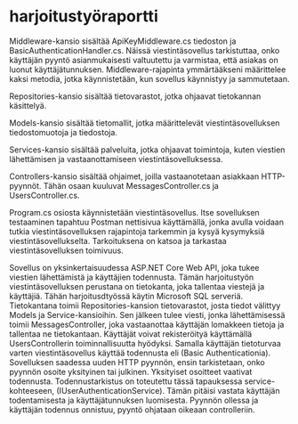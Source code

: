 # harjoitustyöraportti

Middleware-kansio sisältää ApiKeyMiddleware.cs tiedoston ja BasicAuthenticationHandler.cs. Näissä viestintäsovellus tarkistuttaa, onko käyttäjän pyyntö asianmukaisesti valtuutettu ja varmistaa, että asiakas on luonut käyttäjätunnuksen. Middleware-rajapinta ymmärtääkseni määrittelee kaksi metodia, jotka käynnistetään, kun sovellus käynnistyy ja sammutetaan. 

Repositories-kansio sisältää tietovarastot, jotka ohjaavat tietokannan käsittelyä.

Models-kansio sisältää tietomallit, jotka määrittelevät viestintäsovelluksen tiedostomuotoja ja tiedostoja.

Services-kansio sisältää palveluita, jotka ohjaavat toimintoja, kuten viestien lähettämisen ja vastaanottamiseen viestintäsovelluksessa.

Controllers-kansio sisältää ohjaimet, joilla vastaanotetaan asiakkaan HTTP-pyynnöt. Tähän osaan kuuluvat MessagesController.cs ja UsersController.cs.

Program.cs osiosta käynnistetään viestintäsovellus. Itse sovelluksen testaaminen tapahtuu Postman nettisivua käyttämällä, jonka avulla voidaan tutkia viestintäsovelluksen rajapintoja tarkemmin ja kysyä kysymyksiä viestintäsovellukselta. Tarkoituksena on katsoa ja tarkastaa viestintäsovelluksen toimivuus.

Sovellus on yksinkertaisuudessa ASP.NET Core Web API, joka tukee viestien lähettämistä ja käyttäjien todennusta. Tämän harjoitustyön viestintäsovelluksen perustana on tietokanta, joka tallentaa viestejä ja käyttäjiä. Tähän harjoitusdtyössä käytin Microsoft SQL serveriä. Tietokantana toimii Repositories-kansion tietovarastot, josta tiedot välittyy Models ja Service-kansioihin. Sen jälkeen tulee viesti, jonka lähettämisessä toimii MessagesController, joka vastaanottaa käyttäjän lomakkeen tietoja ja tallentaa ne tietokantaan. Käyttäjät voivat rekisteröityä käyttämällä UsersControllerin toiminnallisuutta hyödyksi. Samalla käyttäjän tietoturvaa varten viestintäsovellus käyttää todennusta eli (Basic Authenticationia). Sovelluksen saadessa uuden HTTP pyynnön, ensin tarkistetaan, onko pyynnön osoite yksityinen tai julkinen. Yksityiset osoitteet vaativat todennusta. Todennustarkistus on toteutettu tässä tapauksessa service-kohteeseen, (IUserAuthenticationService). Tämän pitäisi vastata käyttäjän todentamisesta ja käyttäjätunnuksen luomisesta. Pyynnön ollessa ja käyttäjän todennus onnistuu, pyyntö ohjataan oikeaan controlleriin. 
